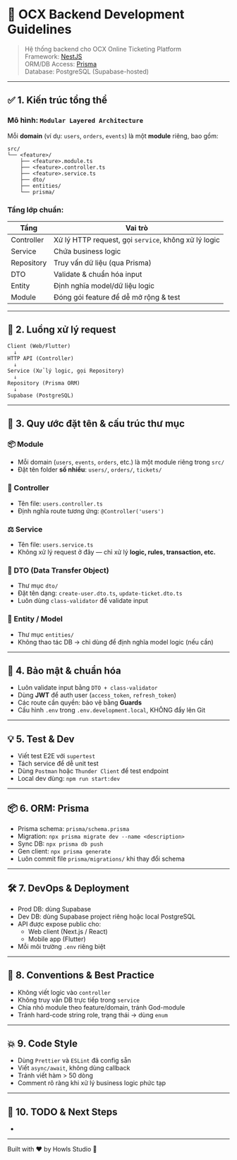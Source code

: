 # 📘 OCX Backend Development Guidelines

> Hệ thống backend cho OCX Online Ticketing Platform\
> Framework: [NestJS](https://nestjs.com/)\
> ORM/DB Access: [Prisma](https://www.prisma.io/)\
> Database: PostgreSQL (Supabase-hosted)

---

## ✅ 1. Kiến trúc tổng thể

### Mô hình: `Modular Layered Architecture`

Mỗi **domain** (ví dụ: `users`, `orders`, `events`) là một **module** riêng, bao gồm:

```
src/
└── <feature>/
    ├── <feature>.module.ts
    ├── <feature>.controller.ts
    ├── <feature>.service.ts
    ├── dto/
    ├── entities/
    └── prisma/
```

### Tầng lớp chuẩn:

| Tầng       | Vai trò                                              |
| ---------- | ---------------------------------------------------- |
| Controller | Xử lý HTTP request, gọi `service`, không xử lý logic |
| Service    | Chứa business logic                                  |
| Repository | Truy vấn dữ liệu (qua Prisma)                        |
| DTO        | Validate & chuẩn hóa input                           |
| Entity     | Định nghĩa model/dữ liệu logic                       |
| Module     | Đóng gói feature để dễ mở rộng & test                |

---

## 🔄 2. Luồng xử lý request

```
Client (Web/Flutter)
  ↓
HTTP API (Controller)
  ↓
Service (Xử lý logic, gọi Repository)
  ↓
Repository (Prisma ORM)
  ↓
Supabase (PostgreSQL)
```

---

## 📁 3. Quy ước đặt tên & cấu trúc thư mục

### 📦 Module

- Mỗi domain (`users`, `events`, `orders`, etc.) là một module riêng trong `src/`
- Đặt tên folder **số nhiều**: `users/`, `orders/`, `tickets/`

### 🧐 Controller

- Tên file: `users.controller.ts`
- Định nghĩa route tương ứng: `@Controller('users')`

### ⚖️ Service

- Tên file: `users.service.ts`
- Không xử lý request ở đây — chỉ xử lý **logic, rules, transaction, etc.**

### 📁 DTO (Data Transfer Object)

- Thư mục `dto/`
- Đặt tên dạng: `create-user.dto.ts`, `update-ticket.dto.ts`
- Luôn dùng `class-validator` để validate input

### 🧱 Entity / Model

- Thư mục `entities/`
- Không thao tác DB → chỉ dùng để định nghĩa model logic (nếu cần)

---

## 🔐 4. Bảo mật & chuẩn hóa

- Luôn validate input bằng `DTO + class-validator`
- Dùng **JWT** để auth user (`access_token`, `refresh_token`)
- Các route cần quyền: bảo vệ bằng **Guards**
- Cấu hình `.env` trong `.env.development.local`, KHÔNG đẩy lên Git

---

## 💡 5. Test & Dev

- Viết test E2E với `supertest`
- Tách service để dễ unit test
- Dùng `Postman` hoặc `Thunder Client` để test endpoint
- Local dev dùng: `npm run start:dev`

---

## 📦 6. ORM: Prisma

- Prisma schema: `prisma/schema.prisma`
- Migration: `npx prisma migrate dev --name <description>`
- Sync DB: `npx prisma db push`
- Gen client: `npx prisma generate`
- Luôn commit file `prisma/migrations/` khi thay đổi schema

---

## 🛠 7. DevOps & Deployment

- Prod DB: dùng Supabase
- Dev DB: dùng Supabase project riêng hoặc local PostgreSQL
- API được expose public cho:
  - Web client (Next.js / React)
  - Mobile app (Flutter)
- Mỗi môi trường `.env` riêng biệt

---

## 🧠 8. Conventions & Best Practice

- Không viết logic vào `controller`
- Không truy vấn DB trực tiếp trong `service`
- Chia nhỏ module theo feature/domain, tránh God-module
- Tránh hard-code string role, trạng thái → dùng `enum`

---

## 💥 9. Code Style

- Dùng `Prettier` và `ESLint` đã config sẵn
- Viết `async/await`, không dùng callback
- Tránh viết hàm > 50 dòng
- Comment rõ ràng khi xử lý business logic phức tạp

---

## 📣 10. TODO & Next Steps

-

---

Built with ❤️ by Howls Studio 🐺

